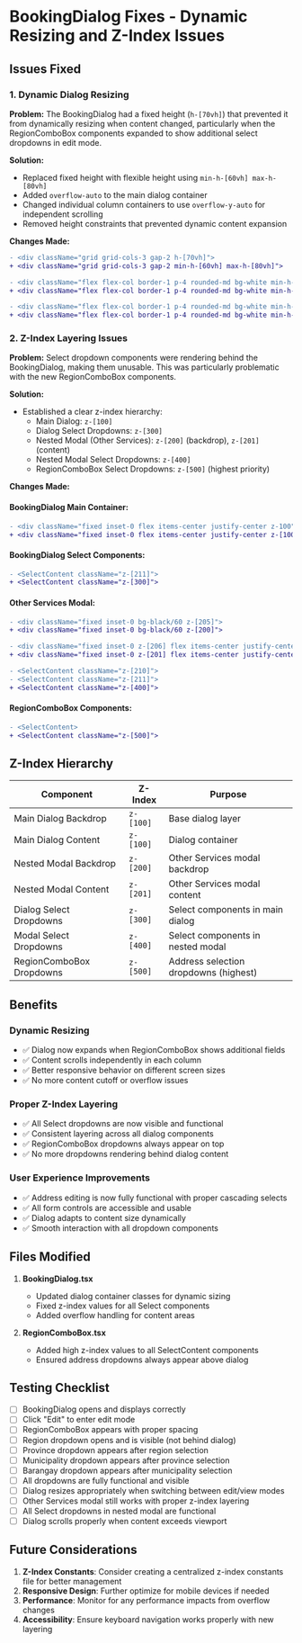 # BookingDialog Fixes - Dynamic Resizing and Z-Index Issues

## Issues Fixed

### 1. Dynamic Dialog Resizing
**Problem:** The BookingDialog had a fixed height (`h-[70vh]`) that prevented it from dynamically resizing when content changed, particularly when the RegionComboBox components expanded to show additional select dropdowns in edit mode.

**Solution:**
- Replaced fixed height with flexible height using `min-h-[60vh] max-h-[80vh]`
- Added `overflow-auto` to the main dialog container
- Changed individual column containers to use `overflow-y-auto` for independent scrolling
- Removed height constraints that prevented dynamic content expansion

**Changes Made:**
```diff
- <div className="grid grid-cols-3 gap-2 h-[70vh]">
+ <div className="grid grid-cols-3 gap-2 min-h-[60vh] max-h-[80vh]">

- <div className="flex flex-col border-1 p-4 rounded-md bg-white min-h-0">
+ <div className="flex flex-col border-1 p-4 rounded-md bg-white min-h-0 overflow-y-auto">

- <div className="flex flex-col border-1 p-4 rounded-md bg-white min-h-0 overflow-hidden">
+ <div className="flex flex-col border-1 p-4 rounded-md bg-white min-h-0 overflow-y-auto">
```

### 2. Z-Index Layering Issues
**Problem:** Select dropdown components were rendering behind the BookingDialog, making them unusable. This was particularly problematic with the new RegionComboBox components.

**Solution:**
- Established a clear z-index hierarchy:
  - Main Dialog: `z-[100]`
  - Dialog Select Dropdowns: `z-[300]`
  - Nested Modal (Other Services): `z-[200]` (backdrop), `z-[201]` (content)
  - Nested Modal Select Dropdowns: `z-[400]`
  - RegionComboBox Select Dropdowns: `z-[500]` (highest priority)

**Changes Made:**

#### BookingDialog Main Container:
```diff
- <div className="fixed inset-0 flex items-center justify-center z-100">
+ <div className="fixed inset-0 flex items-center justify-center z-[100]">
```

#### BookingDialog Select Components:
```diff
- <SelectContent className="z-[211]">
+ <SelectContent className="z-[300]">
```

#### Other Services Modal:
```diff
- <div className="fixed inset-0 bg-black/60 z-[205]">
+ <div className="fixed inset-0 bg-black/60 z-[200]">

- <div className="fixed inset-0 z-[206] flex items-center justify-center p-4">
+ <div className="fixed inset-0 z-[201] flex items-center justify-center p-4">

- <SelectContent className="z-[210]">
- <SelectContent className="z-[211]">
+ <SelectContent className="z-[400]">
```

#### RegionComboBox Components:
```diff
- <SelectContent>
+ <SelectContent className="z-[500]">
```

## Z-Index Hierarchy

| Component | Z-Index | Purpose |
|-----------|---------|---------|
| Main Dialog Backdrop | `z-[100]` | Base dialog layer |
| Main Dialog Content | `z-[100]` | Dialog container |
| Nested Modal Backdrop | `z-[200]` | Other Services modal backdrop |
| Nested Modal Content | `z-[201]` | Other Services modal content |
| Dialog Select Dropdowns | `z-[300]` | Select components in main dialog |
| Modal Select Dropdowns | `z-[400]` | Select components in nested modal |
| RegionComboBox Dropdowns | `z-[500]` | Address selection dropdowns (highest) |

## Benefits

### Dynamic Resizing
- ✅ Dialog now expands when RegionComboBox shows additional fields
- ✅ Content scrolls independently in each column
- ✅ Better responsive behavior on different screen sizes
- ✅ No more content cutoff or overflow issues

### Proper Z-Index Layering
- ✅ All Select dropdowns are now visible and functional
- ✅ Consistent layering across all dialog components
- ✅ RegionComboBox dropdowns always appear on top
- ✅ No more dropdowns rendering behind dialog content

### User Experience Improvements
- ✅ Address editing is now fully functional with proper cascading selects
- ✅ All form controls are accessible and usable
- ✅ Dialog adapts to content size dynamically
- ✅ Smooth interaction with all dropdown components

## Files Modified

1. **BookingDialog.tsx**
   - Updated dialog container classes for dynamic sizing
   - Fixed z-index values for all Select components
   - Added overflow handling for content areas

2. **RegionComboBox.tsx**
   - Added high z-index values to all SelectContent components
   - Ensured address dropdowns always appear above dialog

## Testing Checklist

- [ ] BookingDialog opens and displays correctly
- [ ] Click "Edit" to enter edit mode
- [ ] RegionComboBox appears with proper spacing
- [ ] Region dropdown opens and is visible (not behind dialog)
- [ ] Province dropdown appears after region selection
- [ ] Municipality dropdown appears after province selection
- [ ] Barangay dropdown appears after municipality selection
- [ ] All dropdowns are fully functional and visible
- [ ] Dialog resizes appropriately when switching between edit/view modes
- [ ] Other Services modal still works with proper z-index layering
- [ ] All Select dropdowns in nested modal are functional
- [ ] Dialog scrolls properly when content exceeds viewport

## Future Considerations

1. **Z-Index Constants**: Consider creating a centralized z-index constants file for better management
2. **Responsive Design**: Further optimize for mobile devices if needed
3. **Performance**: Monitor for any performance impacts from overflow changes
4. **Accessibility**: Ensure keyboard navigation works properly with new layering
